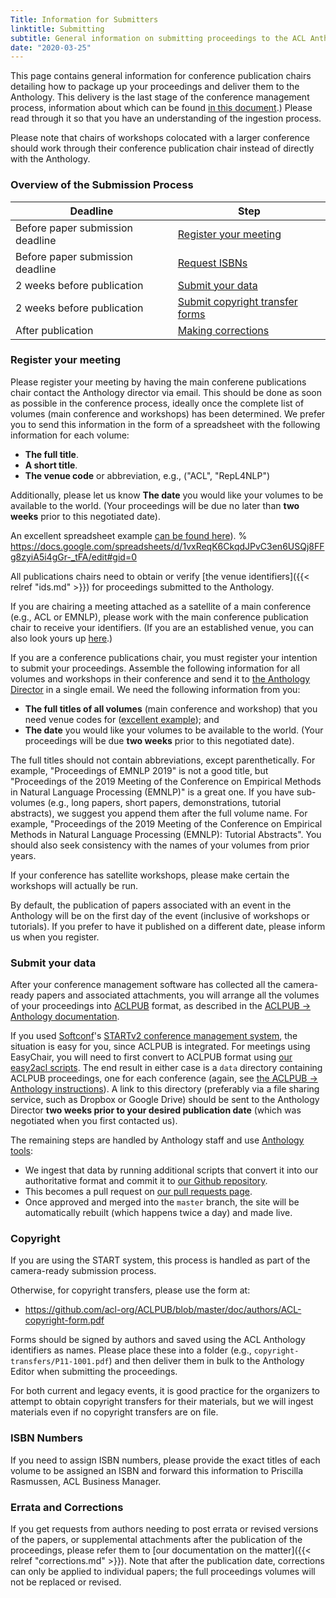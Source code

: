 ```yaml
---
Title: Information for Submitters
linktitle: Submitting
subtitle: General information on submitting proceedings to the ACL Anthology (for event chairs)
date: "2020-03-25"
---
```


This page contains general information for conference publication chairs detailing how to package up your proceedings and deliver them to the Anthology.
This delivery is the last stage of the conference management process, information about which can be found [in this document](https://github.com/acl-org/acl-pub).)
Please read through it so that you have an understanding of the ingestion process.

Please note that chairs of workshops colocated with a larger conference should work through their conference publication chair instead of directly with the Anthology.

### Overview of the Submission Process

<table class="table table-bordered">
  <thead class="thead-dark">
    <tr>
      <th scope="col">Deadline</th>
      <th scope="col">Step</th>
    </tr>
  </thead>
  <tbody>
    <tr>
      <td>Before paper submission deadline</td>
      <td><a href="#register-your-meeting"">Register your meeting</a></td>
    </tr>
    <tr>
      <td>Before paper submission deadline</td>
      <td><a href="#isbn-numbers">Request ISBNs</a></td>
    </tr>
    <tr>
      <td>2 weeks before publication</td>
      <td><a href="#submit-your-data">Submit your data</a></td>
    </tr>
    <tr>
      <td>2 weeks before publication</td>
      <td><a href="#copyright">Submit copyright transfer forms</a></td>
    </tr>
    <tr>
      <td>After publication</td>
      <td><a href="#errata-and-corrections">Making corrections</a></td>
    </tr>
  </tbody>
</table>

### Register your meeting

Please register your meeting by having the main conferene publications chair contact the Anthology director via email.
This should be done as soon as possible in the conference process, ideally once the complete list of volumes (main conference and workshops) has been determined.
We prefer you to send this information in the form of a spreadsheet with the following information for each volume:

-  **The full title**.
-  **A short title**.
-  **The venue code** or abbreviation, e.g., ("ACL", "RepL4NLP")

Additionally, please let us know **The date** you would like your volumes to be available to the world.
(Your proceedings will be due no later than **two weeks** prior to this negotiated date).

An excellent spreadsheet example [can be found here](https://docs.google.com/spreadsheets/d/13F1XhnT4PsiN-ZXcpv6QUp5A2qlr6-W9MoDgCkBOw9w/edit#gid=0)).
% https://docs.google.com/spreadsheets/d/1vxReqK6CkqdJPvC3en6USQj8FFg8zyiA5i4gGr-_tFA/edit#gid=0


All publications chairs need to obtain or verify [the venue identifiers]({{< relref "ids.md" >}}) for proceedings submitted to the Anthology.

If you are chairing a meeting attached as a satellite of a main conference (e.g., ACL or EMNLP), please work with the main conference publication chair to receive your identifiers.
(If you are an established venue, you can also look yours up [here](https://github.com/acl-org/acl-anthology/blob/master/data/yaml/venues.yaml).)

If you are a conference publications chair, you must register your intention to submit your proceedings.
Assemble the following information for all volumes and workshops in their conference and send it to [the Anthology Director](mailto:anthology@aclweb.org) in a single email.
We need the following information from you:

-  **The full titles of all volumes** (main conference and workshop) that you need venue codes for  ([excellent example](https://docs.google.com/spreadsheets/d/13F1XhnT4PsiN-ZXcpv6QUp5A2qlr6-W9MoDgCkBOw9w/edit#gid=0)); and
-  **The date** you would like your volumes to be available to the world.
   (Your proceedings will be due **two weeks** prior to this negotiated date).

The full titles should not contain abbreviations, except parenthetically.
For example, "Proceedings of EMNLP 2019" is not a good title, but "Proceedings of the 2019 Meeting of the Conference on Empirical Methods in Natural Language Processing (EMNLP)" is a great one.
If you have sub-volumes (e.g., long papers, short papers, demonstrations, tutorial abstracts), we suggest you append them after the full volume name.
For example, "Proceedings of the 2019 Meeting of the Conference on Empirical Methods in Natural Language Processing (EMNLP): Tutorial Abstracts".
You should also seek consistency with the names of your volumes from prior years.

If your conference has satellite workshops, please make certain the workshops will actually be run.

By default, the publication of papers associated with an event in the Anthology will be on the first day of the event (inclusive of workshops or tutorials).
If you prefer to have it published on a different date, please inform us when you register.

### Submit your data

After your conference management software has collected all the camera-ready papers and associated attachments, you will arrange all the volumes of your proceedings into [ACLPUB](https://github.com/acl-org/ACLPUB) format, as described in the [ACLPUB → Anthology documentation](https://github.com/acl-org/ACLPUB/tree/master/anthology).

If you used [Softconf](https://www.softconf.com)'s [STARTv2 conference management system](https://www.softconf.com/about/start-v2-mainmenu-26), the situation is easy for you, since ACLPUB is integrated.
For meetings using EasyChair, you will need to first convert to ACLPUB format using [our easy2acl scripts](https://github.com/acl-org/easy2acl).
The end result in either case is a `data` directory containing ACLPUB proceedings, one for each conference (again, see [the ACLPUB -> Anthology instructions](https://github.com/acl-org/ACLPUB/tree/master/anthology)).
A link to this directory (preferably via a file sharing service, such as Dropbox or Google Drive) should be sent to the Anthology Director **two weeks prior to your desired publication date** (which was negotiated when you first contacted us).

The remaining steps are handled by Anthology staff and use [Anthology tools](https://github.com/acl-org/acl-anthology/tree/master/bin/):

- We ingest that data by running additional scripts that convert it into our authoritative format and commit it to [our Github repository](https://github.com/acl-org/acl-anthology/).
- This becomes a pull request on [our pull requests page](https://github.com/acl-org/acl-anthology/pulls).
- Once approved and merged into the `master` branch, the site will be automatically rebuilt (which happens twice a day) and made live.

### Copyright

If you are using the START system, this process is handled as part of the camera-ready submission process.

Otherwise, for copyright transfers, please use the form at:

+ https://github.com/acl-org/ACLPUB/blob/master/doc/authors/ACL-copyright-form.pdf

Forms should be signed by authors and saved using the ACL Anthology identifiers as names.
Please place these into a folder (e.g., `copyright-transfers/P11-1001.pdf`) and then deliver them in bulk to the Anthology Editor when submitting the proceedings.

For both current and legacy events, it is good practice for the organizers to attempt to obtain copyright transfers for their materials, but we will ingest materials even if no copyright transfers are on file.

### ISBN Numbers

If you need to assign ISBN numbers, please provide the exact titles of each volume to be assigned an ISBN and forward this information to Priscilla Rasmussen, ACL Business Manager.

### Errata and Corrections

If you get requests from authors needing to post errata or revised versions of the papers, or supplemental attachments after the publication of the proceedings, please refer them to [our documentation on the matter]({{< relref "corrections.md" >}}).
Note that after the publication date, corrections can only be applied to individual papers; the full proceedings volumes will not be replaced or revised.
